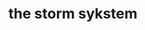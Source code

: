 ---
weight: -1
title: "the storm sykstem"
product_type: "rain jacket"
is_women: 
is_men: true
is_unisex: true
is_variant: 
original_price: 70
sale_price: 35
color: "bay"
sizes:
- size: "xxxs"
  stock: 4
- size: "xxs"
  stock: 1
- size: "xs"
  stock: 2
- size: "s"
  stock: 4
- size: "m"
  stock: 10
- size: "l"
  stock: 0
- size: "xl"
  stock: 12
- size: "xxl"
  stock: 0
- size: "xxxl"
  stock: 0

main_alt: "The right article for when the weather takes over."
description: "The right article for when the weather takes over."
material: "100% hemp"
---